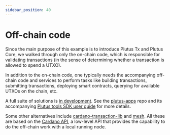 ```yaml
---
sidebar_position: 40
---
```


# Off-chain code

Since the main purpose of this example is to introduce Plutus Tx and Plutus Core, we walked through only the on-chain code, which is responsible for validating transactions (in the sense of determining whether a transaction is allowed to spend a UTXO).

In addition to the on-chain code, one typically needs the accompanying off-chain code and services to perform tasks like building transactions, submitting transactions, deploying smart contracts, querying for available UTXOs on the chain, etc.

<!-- TODO Correct the inaccurate info below about Plutus Apps -->

A full suite of solutions is [in development](https://plutus-apps.readthedocs.io/en/latest/plutus/explanations/plutus-tools-component-descriptions.html).
See the [plutus-apps](https://github.com/IntersectMBO/plutus-apps) repo and its accompanying [Plutus tools SDK user guide](https://plutus-apps.readthedocs.io/en/latest/) for more details.

Some other alternatives include [cardano-transaction-lib](https://github.com/Plutonomicon/cardano-transaction-lib) and [mesh](https://meshjs.dev/). 
All these are based on the [Cardano API](https://github.com/IntersectMBO/cardano-api), a low-level API that provides the capability to do the off-chain work with a local running node.
